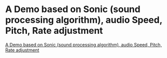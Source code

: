 # A Demo based on Sonic (sound processing algorithm), audio Speed, Pitch, Rate adjustment
[A Demo based on Sonic (sound processing algorithm), audio Speed, Pitch, Rate adjustment](https://aiwithcloud.com/2022/09/15/a_demo_based_on_sonic_sound_processing_algorithm_audio_speed_pitch_rate_adjustment/)